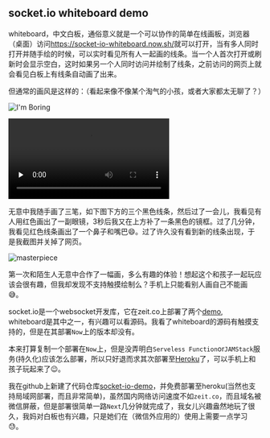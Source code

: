## socket.io whiteboard demo

whiteboard，中文白板，通俗意义就是一个可以协作的简单在线画板，浏览器（桌面）访问<https://socket-io-whiteboard.now.sh/>就可以打开，当有多人同时打开并随手绘的时候，可以实时看见所有人一起画的线条。当一个人首次打开或刷新时会显示空白，这时如果另一个人同时访问并绘制了线条，之前访问的网页上就会看见白板上有线条自动画了出来。

但通常的画风是这样的：（看起来像不像某个淘气的小孩，或者大家都太无聊了？）

![I'm Boring](https://user-images.githubusercontent.com/8649688/123745176-76118400-d8e2-11eb-80e9-897622b0e351.jpg)


<video controls="" preload="none" width="320"><source src="https://user-images.githubusercontent.com/8649688/123745412-d99bb180-d8e2-11eb-982d-088bf42104b9.mp4" type="video/mp4"></video>

无意中我随手画了三笔，如下图下方的三个黑色线条，然后过了一会儿，我看见有人用红色画出了一副眼镜，3秒后我又在上方补了一条黑色的镜框。过了几分钟，我看见红色线条画出了一个鼻子和嘴巴😄。过了许久没有看到新的线条出现，于是我截图并关掉了网页。

![masterpiece](https://user-images.githubusercontent.com/8649688/123745309-ae18c700-d8e2-11eb-98c4-42601863b992.jpg)

第一次和陌生人无意中合作了一幅画，多么有趣的体验！想起这个和孩子一起玩应该会很有趣，但我却发现不支持触摸绘制么？手机上只能看别人画自己不能画😅。

socket.io是一个websocket开发库，它在zeit.co上部署了两个[demo](https://socket.io/demos/), whiteboard是其中之一，有兴趣可以看源码。我看了whiteboard的源码有触摸支持的，但是在其部署`Now`上的版本却没有。

本来打算复制一个部署在`Now`上，但是没弄明白`Serveless Function`or`JAMStack`服务(持久化)应该怎么部署，所以只好退而求其次部署至[Heroku](https://socket-io-demos.herokuapp.com/whiteboard)了，可以手机上和孩子玩起来了😉。

我在github上新建了代码仓库[socket-io-demo](https://github.com/shanquan/socket.io-demo)，并免费部署至heroku(当然也支持局域网部署，而且非常简单)，虽然国内网络访问速度不如`zeit.co`，而且域名被微信屏蔽，但是部署很简单一路`Next`几分钟就完成了，我女儿兴趣盎然地玩了很久，我妈对白板也有兴趣，只是她们在（微信外应用的）使用上需要一点学习😓。

